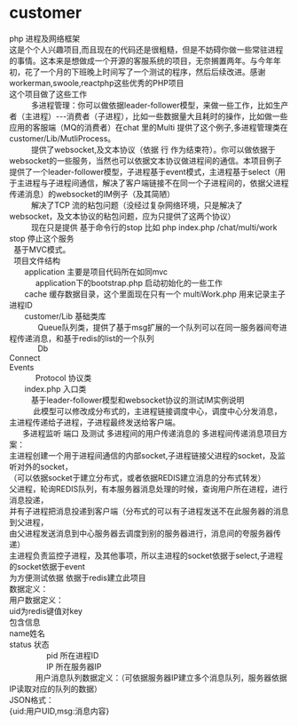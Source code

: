 # customer

php 进程及网络框架 <br>
这是个个人兴趣项目,而且现在的代码还是很粗糙，但是不妨碍你做一些常驻进程的事情。这本来是想做成一个开源的客服系统的项目，无奈搁置两年。与今年年初，花了一个月的下班晚上时间写了一个测试的程序，然后后续改进。感谢workerman,swoole,reactphp这些优秀的PHP项目<br/>
这个项目做了这些工作<br/>
           多进程管理：你可以做依据leader-follower模型，来做一些工作，比如生产者（主进程）---消费者（子进程），比如一些数据量大且耗时的操作，比如做一些应用的客服端（MQ的消费者）在chat 里的Multi 提供了这个例子,多进程管理类在customer/Lib/MutliProcess。 <br/>
           提供了websocket,及文本协议（依据 行 作为结束符）。你可以做依据于websocket的一些服务，当然也可以依据文本协议做进程间的通信。本项目例子提供了一个leader-follower模型，子进程基于event模式，主进程基于select（用于主进程与子进程间通信，解决了客户端链接不在同一个子进程间的，依据父进程传递消息）的websocket的IM例子（及其简陋） <br/>
           解决了TCP 流的粘包问题（没经过复杂网络环境，只是解决了websocket，及文本协议的粘包问题，应为只提供了这两个协议） <br/>
           现在只是提供 基于命令行的stop 比如 php index.php /chat/multi/work stop 停止这个服务 <br/>
   基于MVC模式。 <br/>
   项目文件结构 <br/>
        application 主要是项目代码所在如同mvc <br/>
             application下的bootstrap.php 启动初始化的一些工作 <br/>
        cache 缓存数据目录，这个里面现在只有一个 multiWork.php 用来记录主子进程ID <br/>
        customer/Lib 基础类库 <br/>
              Queue队列类，提供了基于msg扩展的一个队列可以在同一服务器间夸进程传递消息，和基于redis的list的一个队列 <br/>
              Db <br/>
              Connect <br/>
              Events <br/>
              Protocol 协议类 <br/>
        index.php 入口类 <br/>
       
   
   基于leader-follower模型和websocket协议的测试IM实例说明 <br/>
      
      此模型可以修改成分布式的，主进程链接调度中心，调度中心分发消息，主进程传递给子进程，子进程最终发送给客户端。<br/>
       多进程监听 端口
      及测试 多进程间的用户传递消息的
     多进程间传递消息项目方案：<br/>
         主进程创建一个用于进程间通信的内部socket,子进程链接父进程的socket，及监听对外的socket，<br/>
             （可以依据socket于建立分布式，或者依据REDIS建立消息的分布式转发）<br/>
         父进程，轮询REDIS队列，有本服务器消息处理的时候，查询用户所在进程，进行消息投递，<br/>
         并有子进程把消息投递到客户端（分布式的可以有子进程发送不在此服务器的消息到父进程，<br/>
         由父进程发送消息到中心服务器去调度到别的服务器进行，消息间的夸服务器传递）<br/>
            主进程负责监控子进程，及其他事项，所以主进程的socket依据于select,子进程的socket依据于event<br/>
         为方便测试依据 依据于redis建立此项目<br/>
         数据定义：<br/>
            用户数据定义：<br/>
                  uid为redis键值对key<br/>
                  包含信息<br/>
                  name姓名<br/>
                  status 状态<br/>
                  pid 所在进程ID<br/>
                  IP 所在服务器IP<br/>
             用户消息队列数据定义：（可依据服务器IP建立多个消息队列，服务器依据IP读取对应的队列的数据）<br/>
                 JSON格式：<br/>
                    {uid:用户UID,msg:消息内容}<br/>
                    
                    
                    
